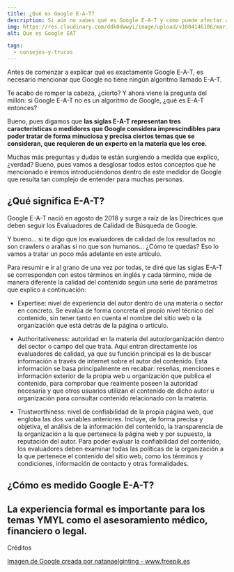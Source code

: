 ```yaml
---
title: ¿Qué es Google E-A-T?
description: Si aún no sabes qué es Google E-A-T y cómo puede afectar a tu web, no dudes en echar un vistazo a este artículo.
img: https://res.cloudinary.com/ddk0dwwyi/image/upload/v1604146106/marinasuarez/google_eat.jpg
alt: Que es Google EAT

tags:
  - consejos-y-trucos
---
```


Antes de comenzar a explicar qué es exactamente Google E-A-T, es necesario mencionar que Google no tiene ningún algoritmo llamado E-A-T.

Te acabo de romper la cabeza, ¿cierto? Y ahora viene la pregunta del millón: si Google E-A-T no es un algoritmo de Google, ¿qué es E-A-T entonces?

Bueno, pues digamos que **las siglas E-A-T representan tres características o medidores que Google considera imprescindibles para poder tratar de forma minuciosa y precisa ciertos temas que se consideran, que requieren de un experto en la materia que los cree.**

Muchas más preguntas y dudas te están surgiendo a medida que explico, ¿verdad? Bueno, pues vamos a desglosar todos estos conceptos que he mencionado e iremos introduciéndonos dentro de este medidor de Google que resulta tan complejo de entender para muchas personas.

## ¿Qué significa E-A-T?

Google E-A-T nació en agosto de 2018 y surge a raíz de las Directrices que deben seguir los Evaluadores de Calidad de Búsqueda de Google.

Y bueno... si te digo que los evaluadores de calidad de los resultados no son crawlers o arañas si no que son humanos... ¿Cómo te quedas? Eso lo vamos a tratar un poco más adelante en este artículo.

Para resumir e ir al grano de una vez por todas, te diré que las siglas E-A-T se corresponden con estos términos en inglés y cada término, mide de manera diferente la calidad del contenido según una serie de parámetros que explico a continuación:

- Expertise: nivel de experiencia del autor dentro de una materia o sector en concreto. Se evalúa de forma concreta el propio nivel técnico del contenido, sin tener tanto en cuenta el nombre del sitio web o la organización que está detrás de la página o artículo.

- Authoritativeness: autoridad en la materia del autor/organización dentro del sector o campo del que trata. Aquí entran directamente los evaluadores de calidad, ya que su función principal es la de buscar información a través de internet sobre el autor del contenido. Esta información se basa principalmente en recabar: reseñas, menciones e información exterior de la propia web u organización que publica el contenido, para comprobar que realmente poseen la autoridad necesaria y que otros usuarios utilizan el contenido de dicho autor u organización para consultar contenido relacionado con la materia.

- Trustworthiness: nivel de confiabilidad de la propia página web, que engloba las dos variables anteriores. Incluye, de forma precisa y objetiva, el análisis de la información del contenido, la transparencia de la organización a la que pertenece la página web y por supuesto, la reputación del autor. Para poder evaluar la confiabilidad del contenido, los evaluadores deben examinar todas las políticas de la organización a la que pertenece el contenido del sitio web, como los términos y condiciones, información de contacto y otras formalidades.

## ¿Cómo es medido Google E-A-T?

## La experiencia formal es importante para los temas YMYL como el asesoramiento médico, financiero o legal.

Créditos

<a class="credits" href='https://www.freepik.es/fotos-premium/google-tipografia-multiple-pared-roja_9113756.htm#page=1&query=google&position=0'>Imagen de Google creada por natanaelginting - www.freepik.es</a>
